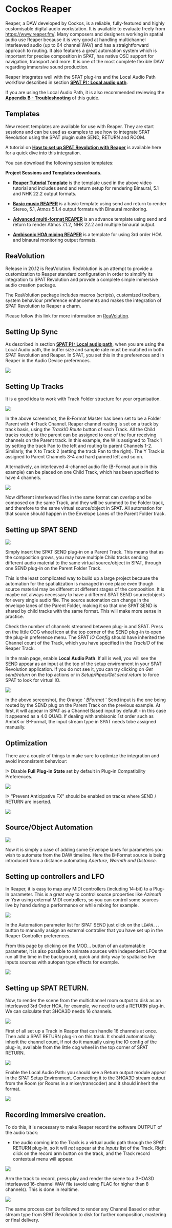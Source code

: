 # Cockos Reaper

Reaper, a DAW developed by Cockos, is a reliable, fully-featured  and highly customisable digital audio workstation. 
It is available to evaluate freely from https://www.reaper.fm/. 
Many composers and designers working in spatial audio use Reaper because it is very good at handling multichannel interleaved audio (up to 64 channel WAV) and has a straightforward approach to routing. 
It also features a great automation system which is important for precise composition in SPAT, has native OSC support for navigation, transport and more. 
It is one of the most complete flexible DAW regarding immersive sound production.


Reaper integrates well with the SPAT plug-ins and the Local Audio Path workflow described in section **[SPAT PI : Local audio path](Ecosystem_&_integration_DAW_Automation_Local_Audio_Path.md)**.

If you are using the Local Audio Path, it is also recommended reviewing the **[Appendix B - Troubleshooting](Appendix_B.md)** of this guide.

## Templates 

New recent templates are available for use with Reaper. 
They are start sessions and can be used as examples to see how to integrate SPAT Revolution using the SPAT plugin suite SEND, RETURN and ROOM.

A tutorial on **[How to set up SPAT Revolution with Reaper](https://youtu.be/XRhO-FJm2KU)** is available here for a quick dive into this integration.

You can download the following session templates:

**Project Sessions and Templates downloads.**

* **[Reaper Tutorial Template](https://public.3.basecamp.com/p/gWoxvBdp33k1fb7xsoh6UAPC)** is the template used in the above video tutorial and includes send and return setup for rendering Binaural, 5.1 and NHK 22.2 output formats.

* **[Basic music REAPER](https://public.3.basecamp.com/p/gWoxvBdp33k1fb7xsoh6UAPC)** is a basic template using send and return to render Stereo, 5.1, Atmos 5.1.4  output formats with Binaural monitoring.

* **[Advanced multi-format REAPER](https://public.3.basecamp.com/p/Lnmvz9x7FhpfciDaP5mSdpVM)**  is an advance template using send and return to render Atmos 7.1.2, NHK 22.2 and multiple binaural output.

* **[Ambisonic HOA mixing REAPER](https://public.3.basecamp.com/p/CRr6noBmpk7ms3hCarGxPMT3)** is a template for using 3rd order HOA and  binaural monitoring output formats.


## ReaVolution

Release in 20.12 is ReaVolution. 
ReaVolution is an attempt to provide a customization to Reaper standard configuration in order to simplify its integration to SPAT Revolution and provide a complete simple immersive audio creation package.

The ReaVolution package includes macros (scripts), customized toolbars, system behaviour preference enhancements and makes the integration of SPAT Revolution to Reaper a charm.

Please follow this link for more information on [ReaVolution](Third_Party_ReaVolution.md).


## Setting Up Sync

As described in section **[SPAT PI : Local audio path](Ecosystem_&_integration_DAW_Automation_Local_Audio_Path.md)**, when you are using the Local Audio path, the buffer size and sample rate must be matched in both SPAT Revolution and Reaper. 
In SPAT, you set this in the preferences and in Reaper in the Audio Device preferences.

![](https://media.githubusercontent.com/media/FLUX-SE/doc_images/main/SpatR/ThirdParty/ReaperPreferencesDevice.jpg)

## Setting Up Tracks

It is a good idea to work with Track Folder structure for your organisation.

![](https://media.githubusercontent.com/media/FLUX-SE/doc_images/main/SpatR/ThirdParty/ReaperTrackFolder.jpg)

In the above screenshot, the B-Format Master has been set to be a Folder Parent with 4-Track Channel. 
Reaper channel routing is set on a track by track basis, using the _TrackIO Route_ button of each Track. 
All the Child tracks routed to the parent can be assigned to one of the four receiving channels on the Parent track. 
In this example, the W is assigned to Track 1 by setting the track Pan to the left and routing to parent Channels 1-2. Similarly, the X to Track 2 (setting the track Pan to the right).
The Y Track is assigned to Parent Channels 3-4 and hard panned left and so on.

Alternatively, an interleaved 4-channel audio file (B-Format audio in this example) can be placed on one Child Track, which has been specified to have 4 channels.


![](https://media.githubusercontent.com/media/FLUX-SE/doc_images/main/SpatR/ThirdParty/ReaperBFormat.jpg)

Now different interleaved files in the same format can overlap and be composed on the same Track, and they will be summed to the Folder track, and therefore to the same virtual source/object in SPAT. 
All automation for that source should happen in the Envelope Lanes of the Parent Folder track.


## Setting up SPAT SEND

![](https://media.githubusercontent.com/media/FLUX-SE/doc_images/main/SpatR/ThirdParty/ReaperSend.jpg)

<!-- TODO: update the image -->

Simply insert the SPAT SEND plug-in on a Parent Track. 
This means that as the composition grows, you may have multiple Child tracks sending different audio material to the same virtual source/object in SPAT, through one SEND plug-in on the Parent Folder Track.

This is the least complicated way to build up a large project because the automation for the spatialization is managed in one place even though source material may be different at different stages of the composition. 
It is maybe not always necessary to have a different SPAT SEND source/objects for every single audio file. 
The source automation can change in the envelope lanes of the Parent Folder, making it so that one SPAT SEND is shared by child tracks with the same format. 
This will make more sense in practice.

Check the number of channels streamed between plug-in and SPAT. 
Press on the little COG wheel icon at the top corner of the SEND plug-in to open the plug-in preference menu. 
The SPAT _IO Config_ should have inherited the Channel count of the Track, which you have specified in the _TrackIO_ of the Reaper Track.

In the main page, enable **Local Audio Path**. 
If all is well, you will see the SEND appear as an input at the top of the setup environment in your SPAT Revolution application. 
If you do not see it, you can try clicking on _Get send/return_ on the top actions or in *Setup/Pipes/Get send return* to force SPAT to look for virtual IO.


![](https://media.githubusercontent.com/media/FLUX-SE/doc_images/main/SpatR/ThirdParty/ReaperSendBFormat.jpg)

In the above screenshot, the Orange ' _BFormat_ ' Send input is the one being routed by the SEND plug on the Parent Track on the previous example. 
At first, it will appear in SPAT as a Channel Based input by default - in this case it appeared as a 4.0 QUAD. 
If dealing with ambisonic 1st order such as AmbiX or B-Format, the input stream type in SPAT needs tobe assigned manually.

## Optimization 

There are a couple of things to make sure to optimize the integration and avoid inconsistent behaviour:

!> Disable **Full Plug-in State** set by default in Plug-in Compatibility Preferences.

![](https://media.githubusercontent.com/media/FLUX-SE/doc_images/main/SpatR/ThirdParty/ReaperPreferencesCompatibility.jpg)


!> "Prevent Anticipative FX" should be enabled on tracks where SEND / RETURN are inserted.

![](https://media.githubusercontent.com/media/FLUX-SE/doc_images/main/SpatR/ThirdParty/ReaperPerformanceOptionsMenu.jpg)


## Source/Object Automation

![](https://media.githubusercontent.com/media/FLUX-SE/doc_images/main/SpatR/ThirdParty/ReaperAutomation.png)

Now it is simply a case of adding some Envelope lanes for parameters you wish to automate from the DAW timeline. 
Here the B-Format source is being introduced from a distance automating _Aperture, Warmth and Distance_.

## Setting up controllers and LFO

In Reaper, it is easy to map any MIDI controllers (including 14-bit) to a Plug-In parameter. 
This is a great way to control source properties like _Azimuth_ or _Yaw_ using external MIDI controllers, so you can control some sources live by hand during a performance or while mixing for example.

![](https://media.githubusercontent.com/media/FLUX-SE/doc_images/main/SpatR/ThirdParty/ReaperMIDI.jpg)

In the Automation parameter list for SPAT SEND just click on the <code>LEARN...</code> button to manually assign an external controller that you have set up in the Reaper Controller preferences.

From this page by clicking on the MOD... button of an automatable parameter, it is also possible to animate sources with independent LFOs that run all the time in the background, quick and dirty way to spatialise live inputs sources with autopan type effects for example.

![](https://media.githubusercontent.com/media/FLUX-SE/doc_images/main/SpatR/ThirdParty/ReaperLFO.jpg)

## Setting up SPAT RETURN.

Now, to render the scene from the multichannel room output to disk as an interleaved 3rd Order HOA, for example, we need to add a RETURN plug-in. 
We can calculate that 3HOA3D needs 16 channels.

![](https://media.githubusercontent.com/media/FLUX-SE/doc_images/main/SpatR/ThirdParty/ReaperTrackChannels.jpg)

First of all set up a Track in Reaper that can handle 16 channels at once. 
Then add a
SPAT RETURN plug-in on this track. 
It should automatically inherit the channel count, if not do it manually using the IO config of the plug-in, available from the little cog wheel in the top corner of SPAT RETURN.

![](https://media.githubusercontent.com/media/FLUX-SE/doc_images/main/SpatR/ThirdParty/ReaperReturn.jpg)

Enable the Local Audio Path: you should see a Return output module appear in the SPAT Setup Environment.
Connecting it to the 3HOA3D stream output from the Room (or Rooms in a mixer/transcoder) and it should inherit the format.

![](https://media.githubusercontent.com/media/FLUX-SE/doc_images/main/SpatR/ThirdParty/ReaperSessionExample.jpg)

<!-- TODO: update the image -->

## Recording Immersive creation.

To do this, it is necessary to make Reaper record the software OUTPUT of the audio track:

- the audio coming into the Track is a virtual audio path through the SPAT RETURN plug-in, so it will _not_ appear at the _Inputs_ list of the Track. 
Right click on the record arm button on the track, and the Track record contextual menu will appear.

![](https://media.githubusercontent.com/media/FLUX-SE/doc_images/main/SpatR/ThirdParty/ReaperRecordOutputMenu.jpg)

Arm the track to record, press play and render the scene to a 3HOA3D interleaved 16-channel WAV file (avoid using FLAC for higher than 8 channels). 
This is done in realtime.

![](https://media.githubusercontent.com/media/FLUX-SE/doc_images/main/SpatR/ThirdParty/ReaperBounce.png)

The same process can be followed to render any Channel Based or other stream type from SPAT Revolution to disk for further composition, mastering or final delivery.

